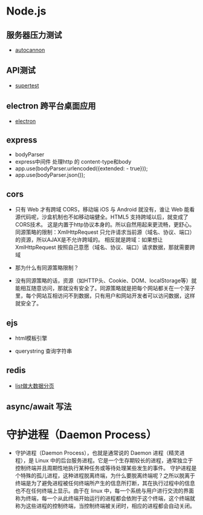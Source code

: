 # Node.js
## 服务器压力测试
- [autocannon](https://github.com/mcollina/autocannon)  
## API测试
- [supertest](https://github.com/visionmedia/supertest)
## electron 跨平台桌面应用
- [electron](https://electronjs.org/)
## express
- bodyParser 
- express中间件 处理http 的 content-type和body
- app.use(bodyParser.urlencoded({extended: - true}));
- app.use(bodyParser.json());

## cors
- 只有 Web 才有跨域 CORS，移动端 iOS 与 Android 就没有，谁让 Web 能看源代码呢，沙盒机制也不如移动端健全。HTML5 支持跨域以后，就变成了CORS技术。 这是内置于http协议本身的。所以自然用起来更流畅，更舒心。
同源策略的限制：XmlHttpRequest 只允许请求当前源（域名、协议、端口）的资源，所以AJAX是不允许跨域的。
相反就是跨域：如果想让XmlHttpRequest 按照自己意愿（域名、协议、端口）请求数据，那就需要跨域

- 那为什么有同源策略限制？

- 没有同源策略的话，资源（如HTTP头、Cookie、DOM、localStorage等）就能相互随意访问，那就没有安全了。同源策略就是把每个网站都关在一个笼子里，每个网站互相访问不到数据，只有用户和网站开发者可以访问数据，这样就安全了。

## ejs
- html模板引擎

- querystring 查询字符串

## redis
- [list做大数据分页](https://www.cnblogs.com/rjzheng/p/9096228.html)

## async/await 写法

# 守护进程（Daemon Process）
- 守护进程（Daemon Process），也就是通常说的 Daemon 进程（精灵进程），是 Linux 中的后台服务进程。它是一个生存期较长的进程，通常独立于控制终端并且周期性地执行某种任务或等待处理某些发生的事件。
守护进程是个特殊的孤儿进程，这种进程脱离终端，为什么要脱离终端呢？之所以脱离于终端是为了避免进程被任何终端所产生的信息所打断，其在执行过程中的信息也不在任何终端上显示。由于在 linux 中，每一个系统与用户进行交流的界面称为终端，每一个从此终端开始运行的进程都会依附于这个终端，这个终端就称为这些进程的控制终端，当控制终端被关闭时，相应的进程都会自动关闭。